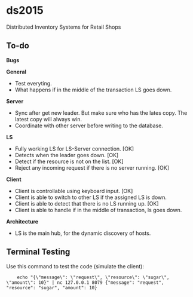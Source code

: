 # ds2015
Distributed Inventory Systems for Retail Shops

## To-do
**Bugs**


**General**
- Test everyting.
- What happens if in the middle of the transaction LS goes down.

**Server**
- Sync after get new leader. But make sure who has the lates copy. The latest copy will always win.
- Coordinate with other server before writing to the database.

**LS**
- Fully working LS for LS-Server connection. [OK]
- Detects when the leader goes down. [OK]
- Detect if the resource is not on the list. [OK]
- Reject any incoming request if there is no server running. [OK]

**Client**
- Client is controllable using keyboard input. [OK]
- Client is able to switch to other LS if the assigned LS is down. 
- Client is able to detect that there is no LS running up. [OK]
- Client is able to handle if in the middle of transaction, ls goes down.

**Architecture**
- LS is the main hub, for the dynamic discovery of hosts.

## Terminal Testing
Use this command to test the code (simulate the client):

		echo "{\"message\": \"request\", \"resource\": \"sugar\", \"amount\": 10}" | nc 127.0.0.1 8079 {"message": "request", "resource": "sugar", "amount": 10}